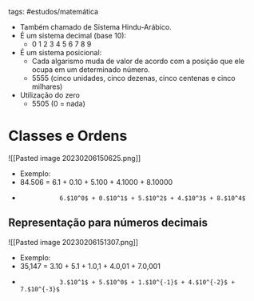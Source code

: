 tags: #estudos/matemática 

- Também chamado de Sistema Hindu-Arábico.
- É um sistema decimal (base 10):
	- 0 1 2 3 4 5 6 7 8 9
- É um sistema posicional:
	- Cada algarismo muda de valor de acordo com a posição que ele ocupa em um determinado número.
	- 5555 (cinco unidades, cinco dezenas, cinco centenas e cinco milhares)
- Utilização do zero
	- 5505 (0 = nada)

# Classes e Ordens
![[Pasted image 20230206150625.png]]

- Exemplo:
- 84.506 = 6.1 + 0.10 + 5.100 + 4.1000 + 8.10000
-                6.$10^0$ + 0.$10^1$ + 5.$10^2$ + 4.$10^3$ + 8.$10^4$

## Representação para números decimais
![[Pasted image 20230206151307.png]]

- Exemplo:
- 35,147 = 3.10 + 5.1 + 1.0,1 + 4.0,01 + 7.0,001
-                3.$10^1$ + 5.$10^0$ + 1.$10^{-1}$ + 4.$10^{-2}$ + 7.$10^{-3}$ 

